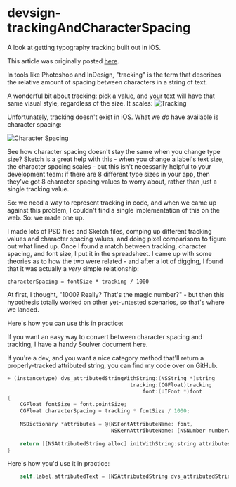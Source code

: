 devsign-trackingAndCharacterSpacing
===================================

A look at getting typography tracking built out in iOS.

This article was originally posted [here](www.devsign.co).

In tools like Photoshop and InDesign, "tracking" is the term that describes the relative amount of spacing between characters in a string of text.

A wonderful bit about tracking: pick a value, and your text will have that same visual style, regardless of the size. It scales:
![Tracking](http://clrk.it/image/3j1e2B0m053N/Tracking.png)

Unfortunately, tracking doesn't exist in iOS. What we *do* have available is character spacing:

![Character Spacing](http://clrk.it/image/2X383o333S3s/character-spacing.png)

See how character spacing doesn't stay the same when you change type size? Sketch is a great help with this - when you change a label's text size, the character spacing scales - but this isn't necessarily helpful to your development team: if there are 8 different type sizes in your app, then they've got 8 character spacing values to worry about, rather than just a single tracking value.

So: we need a way to represent tracking in code, and when we came up against this problem, I couldn't find a single implementation of this on the web. So: we made one up.

I made lots of PSD files and Sketch files, comping up different tracking values and character spacing values, and doing pixel comparisons to figure out what lined up. Once I found a match between tracking, character spacing, and font size, I put it in the spreadsheet. I came up with some theories as to how the two were related - and after a lot of digging, I found that it was actually a *very* simple relationship:

```
characterSpacing = fontSize * tracking / 1000
```

At first, I thought, "1000? Really? That's the magic number?" - but then this hypothesis totally worked on other yet-untested scenarios, so that's where we landed.

Here's how you can use this in practice:

If you want an easy way to convert between character spacing and tracking, I have a handy Soulver document here. 

If you're a dev, and you want a nice category method that'll return a properly-tracked attributed string, you can find my code over on GitHub.
```objectivec
+ (instancetype) dvs_attributedStringWithString:(NSString *)string
                                       tracking:(CGFloat)tracking
                                           font:(UIFont *)font
{
    CGFloat fontSize = font.pointSize;
    CGFloat characterSpacing = tracking * fontSize / 1000;
    
    NSDictionary *attributes = @{NSFontAttributeName: font,
                                 NSKernAttributeName: [NSNumber numberWithFloat:characterSpacing]};
    
    return [[NSAttributedString alloc] initWithString:string attributes:attributes];
}
```

Here's how you'd use it in practice:
```objectivec
    self.label.attributedText = [NSAttributedString dvs_attributedStringWithString:@"DEVSIGN"
                                                                          tracking:sender.value
                                                                              font:[UIFont systemFontOfSize:17.f]];
```


